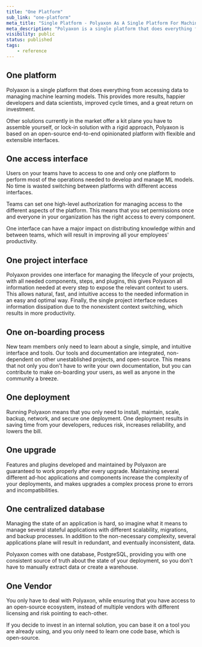 ```yaml
---
title: "One Platform"
sub_link: "one-platform"
meta_title: "Single Platform - Polyaxon As A Single Platform For Machine Learning and Deep Learning Life Cycle"
meta_description: "Polyaxon is a single platform that does everything from accessing data to managing machine learning models. This provides more results, happier developers and data scientists, improved cycle times, and a great return on investment."
visibility: public
status: published
tags:
    - reference
---
```


## One platform

Polyaxon is a single platform that does everything from accessing data to managing machine learning models. This provides more results, happier developers and data scientists, improved cycle times, and a great return on investment.

Other solutions currently in the market offer a kit plane you have to assemble yourself, or lock-in solution with a rigid approach, Polyaxon is based on an open-source end-to-end opinionated platform with flexible and extensible interfaces.

## One access interface

Users on your teams have to access to one and only one platform to perform most of the operations needed to develop and manage ML models. 
No time is wasted switching between platforms with different access interfaces.

Teams can set one high-level authorization for managing access to the different aspects of the platform. 
This means that you set permissions once and everyone in your organization has the right access to every component.

One interface can have a major impact on distributing knowledge within and between teams, which will result in improving all your employees' productivity.

## One project interface

Polyaxon provides one interface for managing the lifecycle of your projects, with all needed components, steps, and plugins, 
this gives Polyaxon all information needed at every step to expose the relevant context to users. 
This allows natural, fast, and intuitive access to the needed information in an easy and optimal way. 
Finally, the single project interface reduces information dissipation due to the nonexistent context switching, which results in more productivity.

## One on-boarding process

New team members only need to learn about a single, simple, and intuitive interface and tools. Our tools and documentation are integrated, non-dependent on other unestablished projects, and open-source. 
This means that not only you don't have to write your own documentation, but you can contribute to make on-boarding your users, as well as anyone in the community a breeze.

## One deployment

Running Polyaxon means that you only need to install, maintain, scale, backup, network, and secure one deployment.
One deployment results in saving time from your developers, reduces risk, increases reliability, and lowers the bill.        

## One upgrade

Features and plugins developed and maintained by Polyaxon are guaranteed to work properly after every upgrade. 
Maintaining several different ad-hoc applications and components increase the complexity of your deployments, 
and makes upgrades a complex process prone to errors and incompatibilities.

## One centralized database

Managing the state of an application is hard, so imagine what it means to manage several stateful applications with different scalability, migrations, and backup processes. 
In addition to the non-necessary complexity, several applications plane will result in redundant, and eventually inconsistent, data.

Polyaxon comes with one database, PostgreSQL, providing you with one consistent source of truth about the state of your deployment, so you don't have to manually extract data or create a warehouse.   

## One Vendor

You only have to deal with Polyaxon, while ensuring that you have access to an open-source ecosystem, instead of multiple vendors with different licensing and risk pointing to each-other.

If you decide to invest in an internal solution, you can base it on a tool you are already using, and you only need to learn one code base, which is open-source.
